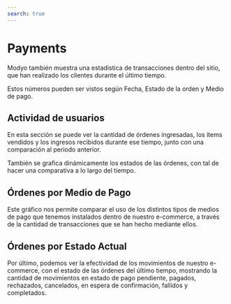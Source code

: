 ```yaml
---
search: true
---
```


# Payments

Modyo también muestra una estadistica de transacciones dentro del sitio, que han realizado los clientes durante el último tiempo.

Estos números pueden ser vistos según Fecha, Estado de la orden y Medio de pago.

## Actividad de usuarios

En esta sección se puede ver la cantidad de órdenes ingresadas, los items vendidos y los ingresos recibidos durante ese tiempo, junto con una comparación al periodo anterior.

También se grafica dinámicamente los estados de las órdenes, con tal de hacer una comparativa a lo largo del tiempo.

## Órdenes por Medio de Pago

Este gráfico nos permite comparar el uso de los distintos tipos de medios de pago que tenemos instalados dentro de nuestro e-commerce, a través de la cantidad de transacciones que se han hecho mediante ellos.

## Órdenes por Estado Actual

Por último, podemos ver la efectividad de los movimientos de nuestro e-commerce, con el estado de las órdenes del último tiempo, mostrando la cantidad de movimientos en estado de pago pendiente, pagados, rechazados, cancelados, en espera de confirmación, fallidos y completados.
